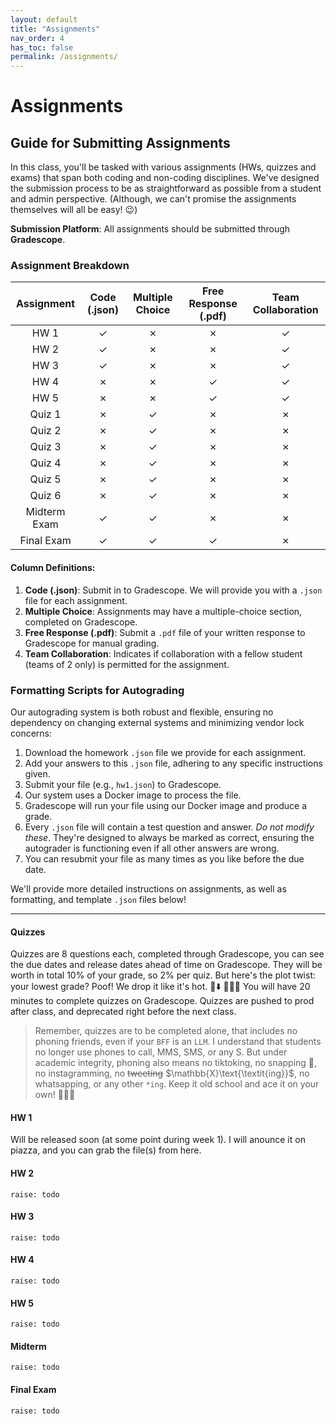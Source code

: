 ```yaml
---
layout: default
title: "Assignments"
nav_order: 4
has_toc: false
permalink: /assignments/
---
```


# Assignments


## Guide for Submitting Assignments

In this class, you'll be tasked with various assignments (HWs, quizzes and exams) that span both coding and non-coding disciplines. We've designed the submission process to be as straightforward as possible from a student and admin perspective. (Although, we can't promise the assignments themselves will all be easy! 😉)

**Submission Platform**: All assignments should be submitted through **Gradescope**.

### Assignment Breakdown

| **Assignment** | **Code (.json)** | **Multiple Choice** | **Free Response** (.pdf) | **Team Collaboration** |
|:--------------:|:---------------------------:|:-------------------:|:-----------------:|:----------------------:|
| HW 1           | ✓                           | ✗                   | ✗                 | ✓                      |
| HW 2           | ✓                           | ✗                   | ✗                 | ✓                      |
| HW 3           | ✓                           | ✗                   | ✗                 | ✓                      |
| HW 4           | ✗                           | ✗                   | ✓                 | ✓                      |
| HW 5           | ✗                           | ✗                   | ✓                 | ✓                      |
| Quiz 1         | ✗                           | ✓                   | ✗                 | ✗                      |
| Quiz 2         | ✗                           | ✓                   | ✗                 | ✗                      |
| Quiz 3         | ✗                           | ✓                   | ✗                 | ✗                      |
| Quiz 4         | ✗                           | ✓                   | ✗                 | ✗                      |
| Quiz 5         | ✗                           | ✓                   | ✗                 | ✗                      |
| Quiz 6         | ✗                           | ✓                   | ✗                 | ✗                      |
| Midterm Exam   | ✓                           | ✓                   | ✗                 | ✗                      |
| Final Exam     | ✓                           | ✓                   | ✓                 | ✗                      |

#### Column Definitions:
1. **Code (.json)**: Submit in to Gradescope. We will provide you with a `.json` file for each assignment.
2. **Multiple Choice**: Assignments may have a multiple-choice section, completed on Gradescope.
3. **Free Response (.pdf)**: Submit a `.pdf` file of your written response to Gradescope for manual grading.
4. **Team Collaboration**: Indicates if collaboration with a fellow student (teams of 2 only) is permitted for the assignment.

### Formatting Scripts for Autograding

Our autograding system is both robust and flexible, ensuring no dependency on changing external systems and minimizing vendor lock concerns:

1. Download the homework `.json` file we provide for each assignment.
2. Add your answers to this `.json` file, adhering to any specific instructions given.
3. Submit your file (e.g., `hw1.json`) to Gradescope.
4. Our system uses a Docker image to process the file.
5. Gradescope will run your file using our Docker image and produce a grade.
6. Every `.json` file will contain a test question and answer. *Do not modify these*. They're designed to always be marked as correct, ensuring the autograder is functioning even if all other answers are wrong.
7. You can resubmit your file as many times as you like before the due date.

We'll provide more detailed instructions on assignments, as well as formatting, and template `.json` files below!

---

#### Quizzes
Quizzes are 8 questions each, completed through Gradescope, you can see the due dates and release dates ahead of time on Gradescope. They will be worth in total 10% of your grade, so 2% per quiz. But here's the plot twist: your lowest grade? Poof! We drop it like it's hot. 🎤⬇️ 🕺🕺🕺 You will have 20 minutes to complete quizzes on Gradescope. Quizzes are pushed to prod after class, and deprecated right before the next class. 

> Remember, quizzes are to be completed alone, that includes no phoning friends, even if your `BFF` is an `LLM`. I understand that students no longer use phones to call, MMS, SMS, or any S. But under academic integrity, phoning also means no tiktoking, no snapping  👻, no instagramming, no ~~tweeting~~ $\mathbb{X}\text{\textit{ing}}$, no whatsapping, or any other `*ing`. Keep it old school and ace it on your own! 🚫📱🎉

#### HW 1
Will be released soon (at some point during week 1). I will anounce it on piazza, and you can grab the file(s) from here.

#### HW 2
`raise: todo`

#### HW 3
`raise: todo`

#### HW 4
`raise: todo`

#### HW 5
`raise: todo`

#### Midterm
`raise: todo`

#### Final Exam
`raise: todo`



